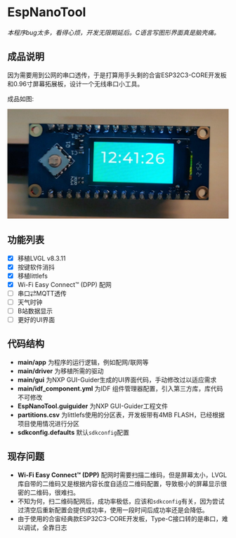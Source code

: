 # EspNanoTool

*本程序bug太多，看得心烦，开发无限期延后。C语言写图形界面真是脑壳痛。*

## 成品说明

因为需要用到公网的串口透传，于是打算用手头剩的合宙ESP32C3-CORE开发板和0.96寸屏幕拓展板，设计一个无线串口小工具。

成品如图:

![EspNanoTool](doc/EspNanoTool.jpg "EspNanoTool")

## 功能列表

- [x] 移植LVGL v8.3.11
- [x] 按键软件消抖
- [x] 移植littlefs
- [x] Wi-Fi Easy Connect™ (DPP) 配网
- [ ] 串口⇄MQTT透传
- [ ] 天气时钟
- [ ] B站数据显示
- [ ] 更好的UI界面

## 代码结构

- **main/app** 为程序的运行逻辑，例如配网/联网等
- **main/driver** 为移植所需的驱动
- **main/gui** 为NXP GUI-Guider生成的UI界面代码，手动修改过以适应需求
- **main/idf_component.yml** 为IDF 组件管理器配置，引入第三方库，库代码不可修改
- **EspNanoTool.guiguider** 为NXP GUI-Guider工程文件
- **partitions.csv** 为littlefs使用的分区表，开发板带有4MB FLASH，已经根据项目使用情况进行分区
- **sdkconfig.defaults** 默认`sdkconfig`配置

## 现存问题

- **Wi-Fi Easy Connect™ (DPP)** 配网时需要扫描二维码，但是屏幕太小，LVGL库自带的二维码又是根据内容长度自适应二维码配置，导致极小的屏幕显示很密的二维码，很难扫。
- 不知为何，扫二维码配网后，成功率极低，应该和`sdkconfig`有关，因为尝试过清空后重新配置会提供成功率，使用一段时间后成功率还是会降低。
- 由于使用的合宙经典款ESP32C3-CORE开发板，Type-C接口转的是串口，难以调试，全靠日志
